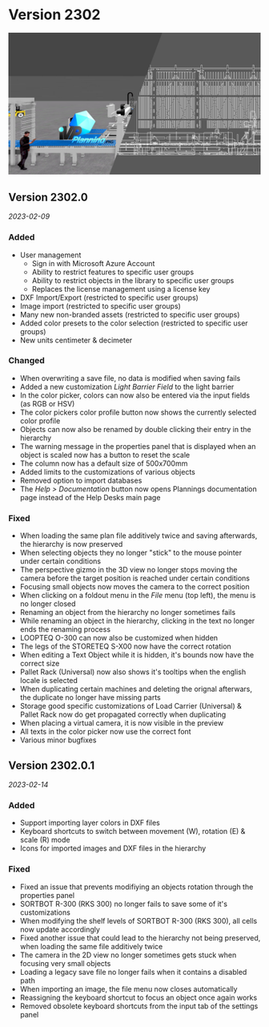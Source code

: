 # Version 2302

![](../../../.gitbook/assets/2302.jpg)

## Version 2302.0
_2023-02-09_

### Added

* User management
    * Sign in with Microsoft Azure Account
    * Ability to restrict features to specific user groups
    * Ability to restrict objects in the library to specific user groups
    * Replaces the license management using a license key
* DXF Import/Export (restricted to specific user groups)
* Image import (restricted to specific user groups)
* Many new non-branded assets (restricted to specific user groups)
* Added color presets to the color selection (restricted to specific user groups)
* New units centimeter & decimeter

### Changed

* When overwriting a save file, no data is modified when saving fails
* Added a new customization _Light Barrier Field_ to the light barrier
* In the color picker, colors can now also be entered via the input fields (as RGB or HSV)
* The color pickers color profile button now shows the currently selected color profile
* Objects can now also be renamed by double clicking their entry in the hierarchy
* The warning message in the properties panel that is displayed when an object is scaled now has a button to reset the scale
* The column now has a default size of 500x700mm
* Added limits to the customizations of various objects
* Removed option to import databases
* The _Help > Documentation_ button now opens Plannings documentation page instead of the Help Desks main page

### Fixed

* When loading the same plan file additively twice and saving afterwards, the hierarchy is now preserved
* When selecting objects they no longer "stick" to the mouse pointer under certain conditions
* The perspective gizmo in the 3D view no longer stops moving the camera before the target position is reached under certain conditions
* Focusing small objects now moves the camera to the correct position
* When clicking on a foldout menu in the _File_ menu (top left), the menu is no longer closed
* Renaming an object from the hierarchy no longer sometimes fails
* While renaming an object in the hierarchy, clicking in the text no longer ends the renaming process
* LOOPTEQ O-300 can now also be customized when hidden
* The legs of the STORETEQ S-X00 now have the correct rotation
* When editing a Text Object while it is hidden, it's bounds now have the correct size
* Pallet Rack (Universal) now also shows it's tooltips when the english locale is selected
* When duplicating certain machines and deleting the orignal afterwars, the duplicate no longer have missing parts
* Storage good specific customizations of Load Carrier (Universal) & Pallet Rack now do get propagated correctly when duplicating
* When placing a virtual camera, it is now visible in the preview
* All texts in the color picker now use the correct font
* Various minor bugfixes

## Version 2302.0.1
_2023-02-14_

### Added

* Support importing layer colors in DXF files
* Keyboard shortcuts to switch between movement (W), rotation (E) & scale (R) mode
* Icons for imported images and DXF files in the hierarchy

### Fixed

* Fixed an issue that prevents modifiying an objects rotation through the properties panel
* SORTBOT R-300 (RKS 300) no longer fails to save some of it's customizations
* When modifying the shelf levels of SORTBOT R-300 (RKS 300), all cells now update accordingly
* Fixed another issue that could lead to the hierarchy not being preserved, when loading the same file additively twice
* The camera in the 2D view no longer sometimes gets stuck when focusing very small objects
* Loading a legacy save file no longer fails when it contains a disabled path
* When importing an image, the file menu now closes automatically
* Reassigning the keyboard shortcut to focus an object once again works
* Removed obsolete keyboard shortcuts from the input tab of the settings panel